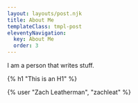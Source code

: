 ```yaml
---
layout: layouts/post.njk
title: About Me
templateClass: tmpl-post
eleventyNavigation:
  key: About Me
  order: 3
---
```


I am a person that writes stuff.

{% h1 "This is an H1" %}

{% user "Zach Leatherman", "zachleat" %}

